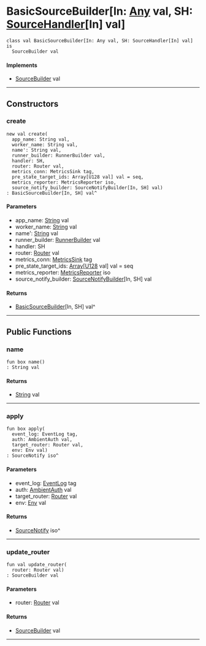 # BasicSourceBuilder\[In: [Any](builtin-Any) val, SH: [SourceHandler](wallaroo-core-source-SourceHandler)\[In\] val\]

```pony
class val BasicSourceBuilder[In: Any val, SH: SourceHandler[In] val] is
  SourceBuilder val
```

#### Implements

* [SourceBuilder](wallaroo-core-source-SourceBuilder) val

---

## Constructors

### create

```pony
new val create(
  app_name: String val,
  worker_name: String val,
  name': String val,
  runner_builder: RunnerBuilder val,
  handler: SH,
  router: Router val,
  metrics_conn: MetricsSink tag,
  pre_state_target_ids: Array[U128 val] val = seq,
  metrics_reporter: MetricsReporter iso,
  source_notify_builder: SourceNotifyBuilder[In, SH] val)
: BasicSourceBuilder[In, SH] val^
```
#### Parameters

*   app_name: [String](builtin-String) val
*   worker_name: [String](builtin-String) val
*   name': [String](builtin-String) val
*   runner_builder: [RunnerBuilder](wallaroo-core-topology-RunnerBuilder) val
*   handler: SH
*   router: [Router](wallaroo-core-topology-Router) val
*   metrics_conn: [MetricsSink](wallaroo-core-metrics-MetricsSink) tag
*   pre_state_target_ids: [Array](builtin-Array)\[[U128](builtin-U128) val\] val = seq
*   metrics_reporter: [MetricsReporter](wallaroo-core-metrics-MetricsReporter) iso
*   source_notify_builder: [SourceNotifyBuilder](wallaroo-core-source-SourceNotifyBuilder)\[In, SH\] val

#### Returns

* [BasicSourceBuilder](wallaroo-core-source-BasicSourceBuilder)\[In, SH\] val^

---

## Public Functions

### name

```pony
fun box name()
: String val
```

#### Returns

* [String](builtin-String) val

---

### apply

```pony
fun box apply(
  event_log: EventLog tag,
  auth: AmbientAuth val,
  target_router: Router val,
  env: Env val)
: SourceNotify iso^
```
#### Parameters

*   event_log: [EventLog](wallaroo-ent-recovery-EventLog) tag
*   auth: [AmbientAuth](builtin-AmbientAuth) val
*   target_router: [Router](wallaroo-core-topology-Router) val
*   env: [Env](builtin-Env) val

#### Returns

* [SourceNotify](wallaroo-core-source-SourceNotify) iso^

---

### update_router

```pony
fun val update_router(
  router: Router val)
: SourceBuilder val
```
#### Parameters

*   router: [Router](wallaroo-core-topology-Router) val

#### Returns

* [SourceBuilder](wallaroo-core-source-SourceBuilder) val

---

